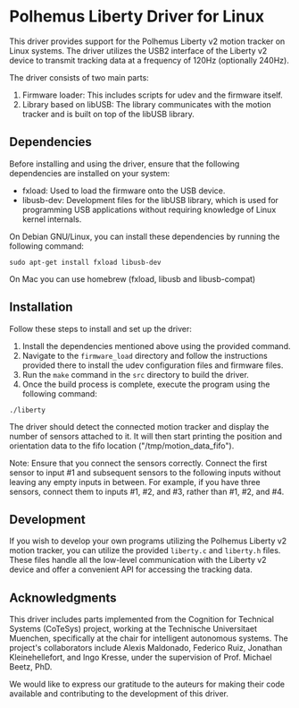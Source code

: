 # Polhemus Liberty Driver for Linux

This driver provides support for the Polhemus Liberty v2 motion tracker on Linux systems. The driver utilizes the USB2 interface of the Liberty v2 device to transmit tracking data at a frequency of 120Hz (optionally 240Hz).

The driver consists of two main parts:

1. Firmware loader: This includes scripts for udev and the firmware itself.
2. Library based on libUSB: The library communicates with the motion tracker and is built on top of the libUSB library.

## Dependencies

Before installing and using the driver, ensure that the following dependencies are installed on your system:

- fxload: Used to load the firmware onto the USB device.
- libusb-dev: Development files for the libUSB library, which is used for programming USB applications without requiring knowledge of Linux kernel internals.

On Debian GNU/Linux, you can install these dependencies by running the following command:

```
sudo apt-get install fxload libusb-dev
```

On Mac you can use homebrew (fxload, libusb and libusb-compat)

## Installation

Follow these steps to install and set up the driver:

1. Install the dependencies mentioned above using the provided command.
2. Navigate to the `firmware_load` directory and follow the instructions provided there to install the udev configuration files and firmware files.
3. Run the `make` command in the `src` directory to build the driver.
4. Once the build process is complete, execute the program using the following command:

```
./liberty
```

The driver should detect the connected motion tracker and display the number of sensors attached to it. It will then start printing the position and orientation data to the fifo location ("/tmp/motion_data_fifo").

Note: Ensure that you connect the sensors correctly. Connect the first sensor to input #1 and subsequent sensors to the following inputs without leaving any empty inputs in between. For example, if you have three sensors, connect them to inputs #1, #2, and #3, rather than #1, #2, and #4.

## Development

If you wish to develop your own programs utilizing the Polhemus Liberty v2 motion tracker, you can utilize the provided `liberty.c` and `liberty.h` files. These files handle all the low-level communication with the Liberty v2 device and offer a convenient API for accessing the tracking data.

## Acknowledgments

This driver includes parts implemented from the Cognition for Technical Systems (CoTeSys) project, working at the Technische Universitaet Muenchen, specifically at the chair for intelligent autonomous systems. The project's collaborators include Alexis Maldonado, Federico Ruiz, Jonathan Kleinehellefort, and Ingo Kresse, under the supervision of Prof. Michael Beetz, PhD.

We would like to express our gratitude to the auteurs for making their code available and contributing to the development of this driver.


